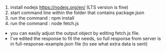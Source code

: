 1. install nodejs https://nodejs.org/en/ (LTS version is fine)
2. start command line within the folder that contains package.json
3. run the command : npm install
4. run the command : node fetch.js

- you can easily adjust the output object by editing fetch.js file.
- I've edited the response to fit the needs, so full response from server is in full-response-example.json file (to see what extra data is sent)
